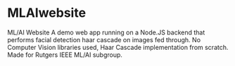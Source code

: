 # MLAIwebsite
ML/AI Website
A demo web app running on a Node.JS backend that performs facial detection haar cascade on images fed through. No Computer Vision libraries used, Haar Cascade implementation from scratch. Made for Rutgers IEEE ML/AI subgroup.
